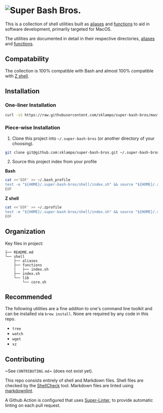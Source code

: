 # ![Super Bash Bros.](https://fontmeme.com/permalink/201217/e68d3b06f41faa862312491460b69d7e.png)

This is a collection of shell utilities built as [aliases] and [functions] to
aid in software development, primarily targeted for MacOS.

The utilities are documented in detail in their respective directories,
[aliases] and [functions].

## Compatability

The collection is 100% compatible with Bash and almost 100% compatible with
[Z shell].

## Installation

### One-liner Installation

```sh
curl -sS https://raw.githubusercontent.com/sklampo/super-bash-bros/master/install.sh | bash
```

### Piece-wise Installation

1. Clone this project into `~/.super-bash-bros` (or another directory of your choosing).

 ```sh
git clone git@github.com:sklampo/super-bash-bros.git ~/.super-bash-bros
```

2. Source this project index from your profile

  **Bash**

  ```bash
cat <<'EOF' >> ~/.bash_profile
test -e "${HOME}/.super-bash-bros/shell/index.sh" && source "${HOME}/.super-bash-bros/shell/index.sh"
EOF
```

  **Z shell**

  ```zsh
cat <<'EOF' >> ~/.zprofile
test -e "${HOME}/.super-bash-bros/shell/index.sh" && source "${HOME}/.super-bash-bros/shell/index.sh"
EOF
```


## Organization

Key files in project:

```console
├── README.md
└── shell
    ├── aliases
    ├── functions
    │   ├── index.sh
    ├── index.sh
    └── lib
        └── core.sh
```

## Recommended

The following utilities are a fine additon to one's command line toolkit and
can be installed via `brew install`.  None are required by any
code in this repo.

* `tree`
* `watch`
* `wget`
* `xz`

## Contributing

~See `CONTRIBUTING.md`~ (does not exist yet).

This repo consists entirely of shell and Markdown files.  Shell files are
checked by the [ShellCheck](https://github.com/koalaman/shellcheck) tool.
Markdown files are linted using [markdownlint](https://github.com/DavidAnson/markdownlint).

A Github Action is configured that uses
[Super-Linter](https://github.com/github/super-linter), to provide automatic
linting on each pull request.

[aliases]: shell/aliases#aliases
[functions]: shell/functions#functions
[Z shell]: https://github.com/sklampo/super-bash-bros/issues?q=is%3Aopen+label%3Azsh+label%3Abug
